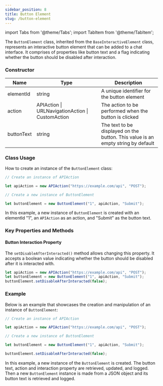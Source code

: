 ```yaml
---
sidebar_position: 8
title: Button Element
slug: /button-element
---
```


import Tabs from '@theme/Tabs';
import TabItem from '@theme/TabItem';


The `ButtonElement` class, inherited from the `BaseInteractiveElement` class, represents an interactive button element that can be added to a chat interface. It comprises of properties like button text and a flag indicating whether the button should be disabled after interaction. 

### Constructor

| Name | Type | Description | 
| ---- | ---- | ---- | 
| elementId | string | A unique identifier for the button element | 
| action | APIAction &#124; URLNavigationAction &#124; CustomAction | The action to be performed when the button is clicked | 
| buttonText | string | The text to be displayed on the button. This value is an empty string by default | 


### Class Usage

How to create an instance of the `ButtonElement` class:

<Tabs>
<TabItem value="typescript" label="Typescript">

```typescript
// Create an instance of APIAction

let apiAction = new APIAction("https://example.com/api", "POST");

// Create a new instance of ButtonElement

let buttonElement = new ButtonElement("1", apiAction, "Submit");
```

</TabItem>
</Tabs>

In this example, a new instance of `ButtonElement` is created with an elementId "1", an `APIAction` as an action, and "Submit" as the button text.

### Key Properties and Methods

#### Button Interaction Property

The `setDisableAfterInteracted()` method allows changing this property. It accepts a boolean value indicating whether the button should be disabled after it is interacted with.

<Tabs>
<TabItem value="typescript" label="Typescript">

```typescript
let apiAction = new APIAction("https://example.com/api", "POST");
let buttonElement = new ButtonElement("1", apiAction, "Submit");
buttonElement.setDisableAfterInteracted(false);
```

</TabItem>
</Tabs>

### Example

Below is an example that showcases the creation and manipulation of an instance of `ButtonElement`:

<Tabs>
<TabItem value="typescript" label="Typescript">

```typescript
// Create an instance of APIAction

let apiAction = new APIAction("https://example.com/api", "POST");

// Create a new instance of ButtonElement

let buttonElement = new ButtonElement("1", apiAction, "Submit");

buttonElement.setDisableAfterInteracted(false);
```

</TabItem>
</Tabs>

In this example, a new instance of the `ButtonElement`  is created. The button text, action and interaction property are retrieved, updated, and logged. Then a new `ButtonElement` instance is made from a JSON object and its button text is retrieved and logged.